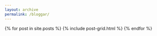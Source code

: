 ```yaml
---
layout: archive
permalink: /bloggar/
---
```

<div class="tiles">
{% for post in site.posts %}
	{% include post-grid.html %}
{% endfor %}
</div><!-- /.tiles -->
